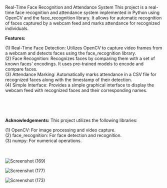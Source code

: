 Real-Time Face Recognition and Attendance System
This project is a real-time face recognition and attendance system implemented in Python using OpenCV and the face_recognition library. It allows for automatic recognition of faces captured by a webcam feed and marks attendance for recognized individuals.


**Features:**

(1) Real-Time Face Detection: Utilizes OpenCV to capture video frames from a webcam and detects faces using the face_recognition library. <br/>
(2) Face Recognition: Recognizes faces by comparing them with a set of known faces' encodings. It uses pre-trained models to encode and compare faces. <br/>
(3) Attendance Marking: Automatically marks attendance in a CSV file for recognized faces along with the timestamp of their detection.<br/>
(4) Simple Interface: Provides a simple graphical interface to display the webcam feed with recognized faces and their corresponding names.<br/>

<br/><br/><br/>

**Acknowledgements:**
This project utilizes the following libraries:

(1) OpenCV: For image processing and video capture.<br/>
(2) face_recognition: For face detection and recognition.<br/>
(3) numpy: For numerical operations.<br/>
<br/><br/>

![Screenshot (169)](https://github.com/KavindaSGit/Real_Time_Face_Recognition_and_Attendance_System/assets/126879461/793f874c-4e18-4098-ba6e-4425e2724b1e)

![Screenshot (177)](https://github.com/KavindaSGit/Real_Time_Face_Recognition_and_Attendance_System/assets/126879461/4be0f5cc-2b44-422d-9a09-2c75d220ddd2)

![Screenshot (173)](https://github.com/KavindaSGit/Real_Time_Face_Recognition_and_Attendance_System/assets/126879461/3591078b-38e4-4f12-8583-7d9416f456cc)


